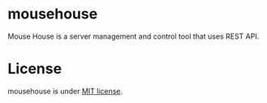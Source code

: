 # mousehouse

Mouse House is a server management and control tool that uses REST API.

 
# License
 
mousehouse is under [MIT license](https://opensource.org/licenses/mit-license.php).
 